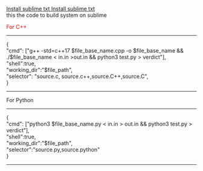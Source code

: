 <a href="https://www.compromath.com/2017/07/install-sublime-text-3-ubuntu-terminal.html"> Install sublime txt </a>
<a href=""> Install sublime txt </a>
<br>
this the code to build system on sublime 
<br>
<p style="color: red">
For C++
<hr>
{<br>
"cmd": ["g++ -std=c++17 $file_base_name.cpp -o $file_base_name && ./$file_base_name < in.in >out.in && python3 test.py > verdict"],<br>
"shell":true,<br>
"working_dir":"$file_path",<br>
 "selector": "source.c, source.c++,source.C++,source.C",<br>
}<br>
</p>
<hr>
For Python
<hr>
{<br>
"cmd": ["python3 $file_base_name.py < in.in > out.in && python3 test.py > verdict"],<br>
"shell":true,<br>
"working_dir":"$file_path",<br>
"selector":"source.py,source.python"<br>
}<br>
<hr>

